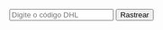 <form id="rastreamento">
  <input type="text" id="codigo" placeholder="Digite o código DHL" required>
  <button type="submit">Rastrear</button>
</form>
<div id="resultado"></div>

<script>
document.getElementById("rastreamento").addEventListener("submit", function(e) {
  e.preventDefault();
  const codigo = document.getElementById("codigo").value;

  fetch("https://api.aftership.com/v4/trackings", {
    method: "POST",
    headers: {
      "Content-Type": "application/json",
      "aftership-api-key": "SUA_API_KEY"
    },
    body: JSON.stringify({
      tracking: {
        tracking_number: codigo,
        slug: "dhl"
      }
    })
  })
  .then(res => res.json())
  .then(data => {
    if (data.data) {
      document.getElementById("resultado").innerText =
        "Rastreamento iniciado. Você receberá atualizações por e-mail.";
    } else {
      document.getElementById("resultado").innerText =
        "Erro: " + data.meta.message;
    }
  });
});
</script>
